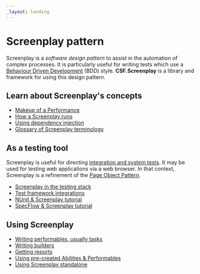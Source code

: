 ```yaml
---
_layout: landing
---
```


# Screenplay pattern

Screenplay is a *software design pattern* to assist in the automation of complex processes.
It is particularly useful for writing tests which use a [Behaviour Driven Development] (BDD) style.
**CSF.Screenplay** is a library and framework for using this design pattern.

[Behaviour Driven Development]: https://en.wikipedia.org/wiki/Behavior-driven_development

## Learn about Screenplay's concepts

* [Makeup of a Performance](docs/MakeupOfAScreenplay.md)
* [How a Screenplay runs](docs/HowScreenplayAndPerformanceRelate.md)
* [Using dependency injection](docs/dependencyInjection/index.md)
* [Glossary of Screenplay terminology](glossary/index.md)

## As a testing tool

Screenplay is useful for directing [integration and system tests].
It may be used for testing web applications via a web browser.
In that context, Screenplay is a refinement of the [Page Object Pattern].

* [Screenplay in the testing stack](docs/ScreenplayInTheTestingStack.md)
* [Test framework integrations](docs/TestFrameworkIntegrations.md)
* [NUnit & Screenplay tutorial](docs/nUnitTutorial/index.md)
* [SpecFlow & Screenplay tutorial](docs/specFlowTutorial/index.md)

[integration and system tests]: docs/SuitabilityAsATestingTool.md
[Page Object Pattern]: https://martinfowler.com/bliki/PageObject.html

## Using Screenplay

* [Writing performables, usually tasks](docs/writingPerformables/index.md)
* [Writing builders](docs/builderPattern/index.md)
* [Getting reports](docs/GettingReports.md)
* [Using pre-created Abilities & Performables](docs/performables/index.md)
* [Using Screenplay standalone](docs/StandaloneScreenplay.md)
